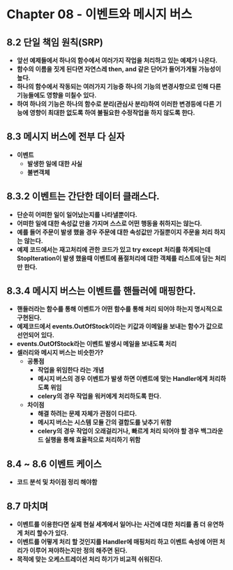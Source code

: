 # Chapter 08 - 이벤트와 메시지 버스

## 8.2 단일 책임 원칙(SRP)
* **앞선 예제들에서 하나의 함수에서 여러가지 작업을 처리하고 있는 예제가 나온다.**
* **함수의 이름을 짓게 된다면 자연스레 then, and 같은 단어가 들어가게될 가능성이 높다.**
* **하나의 함수에서 작동되는 여러가지 기능중 하나의 기능의 변경사항으로 인해 다른 기능들에도 영향을 미칠수 있다.**
* **하여 하나의 기능은 하나의 함수로 분리(관심사 분리)하여 이러한 변경등에 다른 기능에 영향이 최대한 없도록 하여 불필요한 수정작업을 하지 않도록 한다.**

## 8.3 메시지 버스에 전부 다 싣자
* **이벤트**
    * **발생한 일에 대한 사실**
    * **불변객체**

## 8.3.2 이벤트는 간단한 데이터 클래스다.
* **단순히 어떠한 일이 일어났는지를 나타낼뿐이다.**
* **어떠한 일에 대한 속성값 만을 가지며 스스로 어떤 행동을 취하지는 않는다.**
* **예를 들어 주문이 발생 했을 경우 주문에 대한 속성값만 가질뿐이지 주문을 처리 하지는 않는다.**
* **예제 코드에서는 재고처리에 관한 코드가 있고 try except 처리를 하게되는데 StopIteration이 발생 했을때 이벤트에 품절처리에 대한 객체를 리스트에 담는 처리만 한다.**

## 8.3.4 메시지 버스는 이벤트를 핸들러에 매핑한다.
* **핸들러라는 함수를 통해 이벤트가 어떤 함수를 통해 처리 되어야 하는지 명시적으로 구현된다.**
* **예제코드에서 events.OutOfStock이라는 키값과 이메일을 보내는 함수가 값으로 선언되어 있다.**
* **events.OutOfStock라는 이벤트 발생시 메일을 보내도록 처리**
* **셀러리와 메시지 버스는 비슷한가?**
    * **공통점**
        * **작업을 위임한다 라는 개념**
        * **메시지 버스의 경우 이벤트가 발생 하면 이벤트에 맞는 Handler에게 처리하도록 위임**
        * **celery의 경우 작업을 워커에게 처리하도록 한다.**
    * **차이점**
        * **해결 하려는 문제 자체가 관점이 다르다.**
        * **메시지 버스는 시스템 모듈 간의 결합도를 낮추기 위함**
        * **celery의 경우 작업이 오래걸리거나, 빠르게 처리 되어야 할 경우 백그라운드 실행을 통해 효율적으로 처리하기 위함**

## 8.4 ~ 8.6 이벤트 케이스
* **코드 분석 및 차이점 정리 해야함**

## 8.7 마치며
* **이벤트를 이용한다면 실제 현실 세계에서 일어나는 사건에 대한 처리를 좀 더 유연하게 처리 할수가 있다.**
* **이벤트를 어떻게 처리 할 것인지를 Handler에 매핑처리 하고 이벤트 속성에 어떤 처리가 이루어 져야하는지만 정의 해주면 된다.**
* **목적에 맞는 오케스트레이션 처리 하기가 비교적 쉬워진다.**
    
